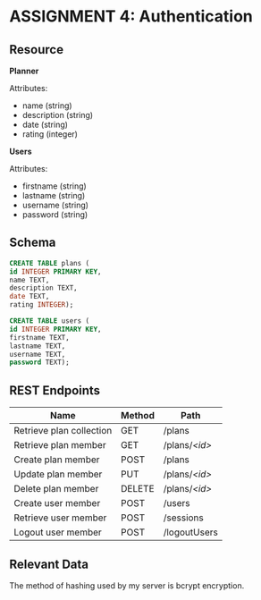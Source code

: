 # ASSIGNMENT 4: Authentication

## Resource

**Planner**

Attributes:

* name (string)
* description (string)
* date (string)
* rating (integer)

**Users**

Attributes:

* firstname (string)
* lastname (string)
* username (string)
* password (string)

## Schema

```sql
CREATE TABLE plans (
id INTEGER PRIMARY KEY,
name TEXT,
description TEXT,
date TEXT,
rating INTEGER);

CREATE TABLE users (
id INTEGER PRIMARY KEY,
firstname TEXT,
lastname TEXT,
username TEXT,
password TEXT);
```

## REST Endpoints

Name                           | Method | Path
-------------------------------|--------|------------------
Retrieve plan collection | GET    | /plans
Retrieve plan member     | GET    | /plans/*\<id\>*
Create plan member       | POST   | /plans
Update plan member       | PUT    | /plans/*\<id\>*
Delete plan member       | DELETE | /plans/*\<id\>*
Create user member		 | POST   | /users
Retrieve user member	 | POST	  | /sessions
Logout user member	     | POST   | /logoutUsers

## Relevant Data

The method of hashing used by my server is bcrypt encryption.
